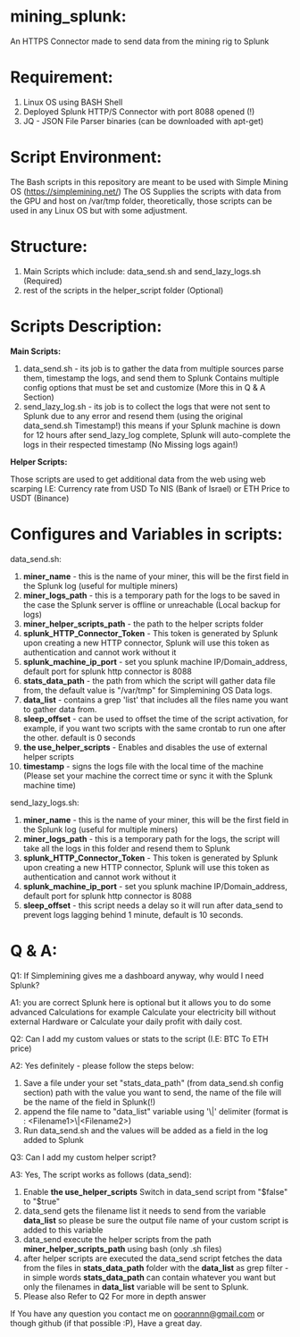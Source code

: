 # mining_splunk:
An HTTPS Connector made to send data from the mining rig to Splunk 

# Requirement:
1. Linux OS using BASH Shell
2. Deployed Splunk HTTP/S Connector with port 8088 opened (!)
3. JQ - JSON File Parser binaries (can be downloaded with apt-get)

# Script Environment:
The Bash scripts in this repository are meant to be used with Simple Mining OS (https://simplemining.net/)
The OS Supplies the scripts with data from the GPU and host on /var/tmp folder, theoretically, those scripts can be used in any Linux OS but with some adjustment.

# Structure:
1. Main Scripts which include: data_send.sh and send_lazy_logs.sh (Required)
2. rest of the scripts in the helper_script folder (Optional)

# Scripts Description: 
**Main Scripts:**
1. data_send.sh - its job is to gather the data from multiple sources parse them, timestamp the logs, and send them to Splunk
Contains multiple config options that must be set and customize (More this in Q & A Section)
2. send_lazy_log.sh - its job is to collect the logs that were not sent to Splunk due to any error and resend them (using the original data_send.sh Timestamp!)
this means if your Splunk machine is down for 12 hours after send_lazy_log complete, Splunk will auto-complete the logs in their respected timestamp (No Missing logs again!)

**Helper Scripts:**

Those scripts are used to get additional data from the web using web scarping I.E: Currency rate from USD To NIS (Bank of Israel) or ETH Price to USDT (Binance)

# Configures and Variables in scripts:
data_send.sh:
1. **miner_name** - this is the name of your miner, this will be the first field in the Splunk log (useful for multiple miners)
2. **miner_logs_path** - this is a temporary path for the logs to be saved in the case the Splunk server is offline or unreachable (Local backup for logs)
3. **miner_helper_scripts_path** - the path to the helper scripts folder
4. **splunk_HTTP_Connector_Token** - This token is generated by Splunk upon creating a new HTTP connector, Splunk will use this token as authentication and cannot work without it
5. **splunk_machine_ip_port** - set you splunk machine IP/Domain_address, default port for splunk http connector is 8088
6. **stats_data_path** - the path from which the script will gather data file from, the default value is "/var/tmp" for Simplemining OS Data logs.
7. **data_list** - contains a grep 'list' that includes all the files name you want to gather data from.
8. **sleep_offset** - can be used to offset the time of the script activation, for example, if you want two scripts with the same crontab to run one after the other. default is 0 seconds
9. **the use_helper_scripts** - Enables and disables the use of external helper scripts
10. **timestamp** - signs the logs file with the local time of the machine (Please set your machine the correct time  or sync it with the Splunk machine time)

send_lazy_logs.sh:
1. **miner_name** - this is the name of your miner, this will be the first field in the Splunk log (useful for multiple miners)
2. **miner_logs_path** - this is a temporary path for the logs, the script will take all the logs in this folder and resend them to Splunk
3. **splunk_HTTP_Connector_Token** - This token is generated by Splunk upon creating a new HTTP connector, Splunk will use this token as authentication and cannot work without it
4. **splunk_machine_ip_port** - set you splunk machine IP/Domain_address, default port for splunk http connector is 8088
5. **sleep_offset** - this script needs a delay so it will run after data_send to prevent logs lagging behind 1 minute, default is 10 seconds.


# Q & A:
Q1: If Simplemining gives me a dashboard anyway, why would I need Splunk?

A1: you are correct Splunk here is optional but it allows you to do some advanced Calculations for example Calculate your electricity bill without external Hardware or Calculate your daily profit with daily cost.

Q2: Can I add my custom values or stats to the script (I.E: BTC To ETH price)

A2: Yes definitely - please follow the steps below:

1. Save a file under your set "stats_data_path" (from data_send.sh config section) path with the value you want to send, the name of the file will be the name of the field in Splunk(!)
2. append the file name to "data_list" variable using '\\|' delimiter (format is : \<Filename1\>\\|\<Filename2\>)
3. Run data_send.sh and the values will be added as a field in the log added to Splunk

Q3: Can I add my custom helper script?

A3: Yes, The script works as follows (data_send):
1. Enable **the use_helper_scripts** Switch in data_send script from "$false" to "$true"
2. data_send gets the filename list it needs to send from the variable **data_list** so please be sure the output file name of your custom script is added to this variable
3. data_send execute the helper scripts from the path **miner_helper_scripts_path** using bash (only .sh files)
4. after helper scripts are executed the data_send script fetches the data from the files in **stats_data_path** folder with the **data_list** as grep filter - in simple words **stats_data_path** can contain whatever you want but only the filenames in **data_list** variable will be sent to Splunk.
5. Please also Refer to Q2 For more in depth answer

If You have any question you contact me on ooorannn@gmail.com or though github (if that possible :P), Have a great day.
